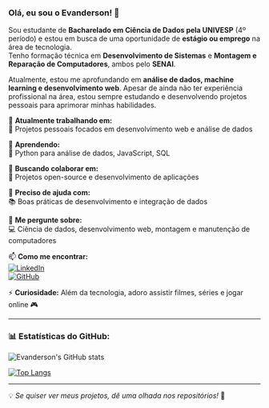 ### Olá, eu sou o Evanderson! 👋  

Sou estudante de **Bacharelado em Ciência de Dados pela UNIVESP** (4º período) e estou em busca de uma oportunidade de **estágio ou emprego** na área de tecnologia.  
Tenho formação técnica em **Desenvolvimento de Sistemas** e **Montagem e Reparação de Computadores**, ambos pelo **SENAI**.  

Atualmente, estou me aprofundando em **análise de dados, machine learning e desenvolvimento web**. Apesar de ainda não ter experiência profissional na área, estou sempre estudando e desenvolvendo projetos pessoais para aprimorar minhas habilidades.  

🔭 **Atualmente trabalhando em:**  
🚀 Projetos pessoais focados em desenvolvimento web e análise de dados  

🌱 **Aprendendo:**  
📌 Python para análise de dados, JavaScript, SQL  

👯 **Buscando colaborar em:**  
🤝 Projetos open-source e desenvolvimento de aplicações  

🤔 **Preciso de ajuda com:**  
📚 Boas práticas de desenvolvimento e integração de dados  

💬 **Me pergunte sobre:**  
💻 Ciência de dados, desenvolvimento web, montagem e manutenção de computadores  

📫 **Como me encontrar:**  
[![LinkedIn](https://img.shields.io/badge/-LinkedIn-blue?style=flat&logo=LinkedIn&logoColor=white)](https://www.linkedin.com/in/evanderson-dev)  
[![GitHub](https://img.shields.io/badge/-GitHub-000?style=flat&logo=GitHub&logoColor=white)](https://github.com/evanderson-dev)  

⚡ **Curiosidade:** Além da tecnologia, adoro assistir filmes, séries e jogar online 🎮  

---

### 📊 Estatísticas do GitHub:
![Evanderson's GitHub stats](https://github-readme-stats.vercel.app/api?username=evanderson-dev&show_icons=true&theme=dracula)  

[![Top Langs](https://github-readme-stats.vercel.app/api/top-langs/?username=evanderson-dev&layout=compact&theme=dracula)](https://github.com/anuraghazra/github-readme-stats)

---

💡 *Se quiser ver meus projetos, dê uma olhada nos repositórios!* 🚀

